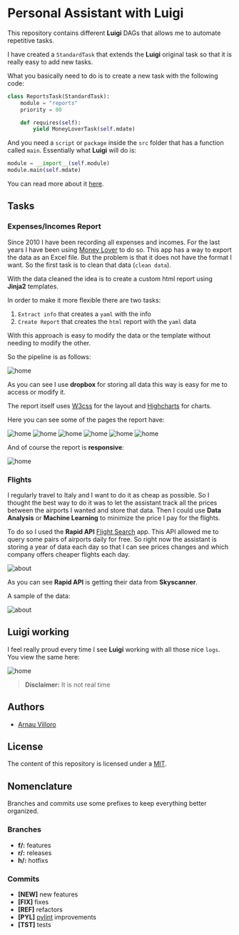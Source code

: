 # Personal Assistant with Luigi

This repository contains different **Luigi** DAGs that allows me to automate repetitive tasks.

I have created a `StandardTask` that extends the **Luigi** original task so that it is really easy to add new tasks.

What you basically need to do is to create a new task with the following code:

```python
class ReportsTask(StandardTask):
    module = "reports"
    priority = 80

    def requires(self):
        yield MoneyLoverTask(self.mdate)
```

And you need a `script` or `package` inside the `src` folder that has a function called `main`.
Essentially what **Luigi** will do is:

```python
module = __import__(self.module)
module.main(self.mdate)
```

You can read more about it [here](https://villoro.com/post/luigi).

## Tasks

### Expenses/Incomes Report

Since 2010 I have been recording all expenses and incomes. For the last years I have been using [Money Lover](https://moneylover.me/) to do so.
This app has a way to export the data as an Excel file. But the problem is that it does not have the format I want.
So the first task is to clean that data (`clean data`).

With the data cleaned the idea is to create a custom html report using **Jinja2** templates.

In order to make it more flexible there are two tasks:

1. `Extract info` that creates a `yaml` with the info
2. `Create Report` that creates the `html` report with the `yaml` data

With this approach is easy to modify the data or the template without needing to modify the other.

So the pipeline is as follows:

![home](images/luigi_reports.png)

As you can see I use **dropbox** for storing all data this way is easy for me to access or modify it.

The report itself uses [W3css](https://www.w3schools.com/w3css/) for the layout and [Highcharts](https://www.highcharts.com/) for charts.

Here you can see some of the pages the report have:

![home](images/report_1_dashboard.png)
![home](images/report_2_evolution.png)
![home](images/report_3_comparison.png)
![home](images/report_4_pies.png)
![home](images/report_5_liquid.png)
![home](images/report_8_sankey.png)

And of course the report is **responsive**:

![home](images/report_nexus_5X.png)


### Flights

I regularly travel to Italy and I want to do it as cheap as possible.
So I thought the best way to do it was to let the assistant track all the prices between the airports I wanted and store that data.
Then I could use **Data Analysis** or **Machine Learning** to minimize the price I pay for the flights.

To do so I used the **Rapid API** [Flight Search](https://rapidapi.com/skyscanner/api/skyscanner-flight-search) app.
This API allowed me to query some pairs of airports daily for free.
So right now the assistant is storing a year of data each day so that I can see prices changes and which company offers cheaper flights each day.

![about](images/luigi_flights.png)

As you can see **Rapid API** is getting their data from **Skyscanner**.

A sample of the data:

![about](images/flights_data.jpg)

## Luigi working

I feel really proud every time I see **Luigi** working with all those nice `logs`.
You view the same here:

![home](images/luigi.gif)

> **Disclaimer:** It is not real time

## Authors
* [Arnau Villoro](villoro.com)

## License
The content of this repository is licensed under a [MIT](https://opensource.org/licenses/MIT).

## Nomenclature
Branches and commits use some prefixes to keep everything better organized.

### Branches
* **f/:** features
* **r/:** releases
* **h/:** hotfixs

### Commits
* **[NEW]** new features
* **[FIX]** fixes
* **[REF]** refactors
* **[PYL]** [pylint](https://www.pylint.org/) improvements
* **[TST]** tests

